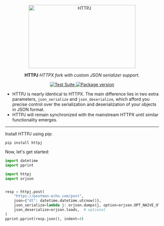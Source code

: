 <p align="center">
  <a href="https://www.python-httpx.org/"><img width="350" height="208" src="https://raw.githubusercontent.com/gtors/httpj/master/docs/img/butterfly.png" alt='HTTPJ'></a>
</p>

<p align="center"><strong>HTTPJ</strong> <em>HTTPX fork with custom JSON serializer support.</em></p>

<p align="center">
<a href="https://github.com/gtors/httpj/actions">
    <img src="https://github.com/gtors/httpj/workflows/Test%20Suite/badge.svg" alt="Test Suite">
</a>
<a href="https://pypi.org/project/httpj/">
    <img src="https://badge.fury.io/py/httpj.svg" alt="Package version">
</a>
</p>

- HTTPJ is nearly identical to HTTPX. The main difference lies in two extra parameters, `json_serialize` and `json_deserialize`, which afford you precise control over the serialization and deserialization of your objects in JSON format.
- HTTPJ will remain synchronized with the mainstream HTTPX until similar functionality emerges.

---

Install HTTPJ using pip:

```shell
pip install httpj
```

Now, let's get started:

```python
import datetime
import pprint

import httpj
import orjson


resp = httpj.post(
    "https://postman-echo.com/post",
    json={"dt": datetime.datetime.utcnow()},
    json_serialize=lambda j: orjson.dumps(j, option=orjson.OPT_NAIVE_UTC),  # optional
    json_deserialize=orjson.loads,  # optional
)
pprint.pprint(resp.json(), indent=4)
```
